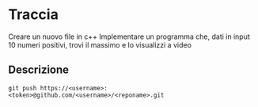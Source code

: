 # Traccia
Creare un nuovo file in c++
Implementare un programma che, dati in input 10 numeri positivi, trovi il massimo e lo visualizzi a video
## Descrizione

`git push https://<username>:<token>@github.com/<username>/<reponame>.git`

